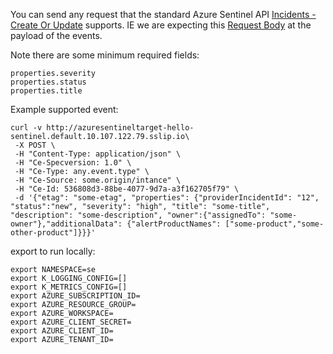 

You can send any request that the standard Azure Sentinel API [Incidents - Create Or Update](https://docs.microsoft.com/en-us/rest/api/securityinsights/stable/incidents/create-or-update) supports. IE we are expecting this [Request Body](https://docs.microsoft.com/en-us/rest/api/securityinsights/stable/incidents/create-or-update#request-body) at the payload of the events.

Note there are some minimum required fields:
```
properties.severity
properties.status
properties.title
```

Example supported event:
```
curl -v http://azuresentineltarget-hello-sentinel.default.10.107.122.79.sslip.io\
 -X POST \
 -H "Content-Type: application/json" \
 -H "Ce-Specversion: 1.0" \
 -H "Ce-Type: any.event.type" \
 -H "Ce-Source: some.origin/intance" \
 -H "Ce-Id: 536808d3-88be-4077-9d7a-a3f162705f79" \
 -d '{"etag": "some-etag", "properties": {"providerIncidentId": "12", "status":"new", "severity": "high", "title": "some-title", "description": "some-description", "owner":{"assignedTo": "some-owner"},"additionalData": {"alertProductNames": ["some-product","some-other-product"]}}}'
```


export to run locally:

```
export NAMESPACE=se
export K_LOGGING_CONFIG=[]
export K_METRICS_CONFIG=[]
export AZURE_SUBSCRIPTION_ID=
export AZURE_RESOURCE_GROUP=
export AZURE_WORKSPACE=
export AZURE_CLIENT_SECRET=
export AZURE_CLIENT_ID=
export AZURE_TENANT_ID=

```
